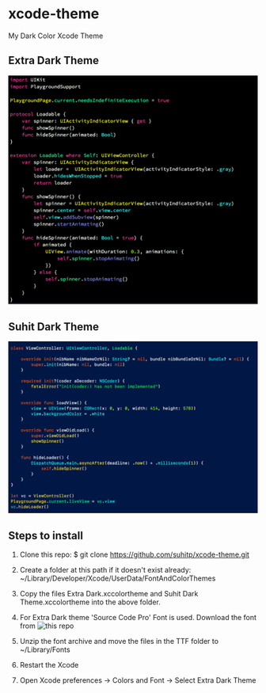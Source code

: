 # xcode-theme
My Dark Color Xcode Theme

## Extra Dark Theme

![](extra-dark-theme-preview.png)

## Suhit Dark Theme

![](suhit-dark-theme-preview.png)

## Steps to install 

1. Clone this repo:
$ git clone https://github.com/suhitp/xcode-theme.git

2. Create a folder at this path if it doesn't exist already:
~/Library/Developer/Xcode/UserData/FontAndColorThemes

3. Copy the files Extra Dark.xccolortheme and Suhit Dark Theme.xccolortheme into the above folder.

4. For Extra Dark theme 'Source Code Pro' Font is used. Download the font from ![this repo](https://github.com/adobe-fonts/source-code-pro)

5. Unzip the font archive and move the files in the TTF folder to ~/Library/Fonts

6. Restart the Xcode 

7. Open Xcode preferences -> Colors and Font -> Select Extra Dark Theme

